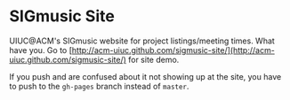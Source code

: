 SIGmusic Site
=============
UIUC@ACM's SIGmusic website for project listings/meeting times. What have you.
Go to [http://acm-uiuc.github.com/sigmusic-site/](http://acm-uiuc.github.com/sigmusic-site/) for site demo.

If you push and are confused about it not showing up at the site, you have to push to the `gh-pages` branch instead of `master`.